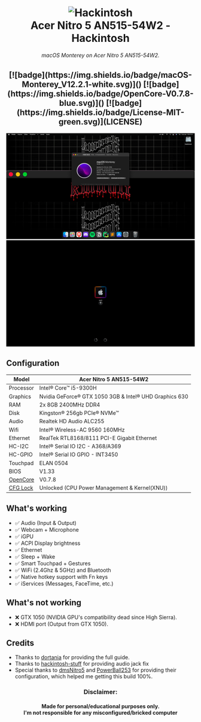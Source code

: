 <h1 align="center">
  <img src="https://images-wixmp-ed30a86b8c4ca887773594c2.wixmp.com/f/cfaac04b-38ee-4f3b-9b98-fe2d477531d4/d7en4bm-07209abb-bfea-4bfe-bae3-d3062f420d6e.png?token=eyJ0eXAiOiJKV1QiLCJhbGciOiJIUzI1NiJ9.eyJzdWIiOiJ1cm46YXBwOjdlMGQxODg5ODIyNjQzNzNhNWYwZDQxNWVhMGQyNmUwIiwiaXNzIjoidXJuOmFwcDo3ZTBkMTg4OTgyMjY0MzczYTVmMGQ0MTVlYTBkMjZlMCIsIm9iaiI6W1t7InBhdGgiOiJcL2ZcL2NmYWFjMDRiLTM4ZWUtNGYzYi05Yjk4LWZlMmQ0Nzc1MzFkNFwvZDdlbjRibS0wNzIwOWFiYi1iZmVhLTRiZmUtYmFlMy1kMzA2MmY0MjBkNmUucG5nIn1dXSwiYXVkIjpbInVybjpzZXJ2aWNlOmZpbGUuZG93bmxvYWQiXX0.wgDcllJ960joJZUdCjsUaI-7jVJ1bK9v7zR6Q3p0qYw" alt="Hackintosh" width="200px">
  <br>
  Acer Nitro 5 AN515-54W2 - Hackintosh
</h1>
<h6 align="center">macOS Monterey on Acer Nitro 5 AN515-54W2.</h6>

<h2 align="center">[![badge](https://img.shields.io/badge/macOS-Monterey_V12.2.1-white.svg)]() 
[![badge](https://img.shields.io/badge/OpenCore-V0.7.8-blue.svg)]()
[![badge](https://img.shields.io/badge/License-MIT-green.svg)](LICENSE)
</h2>

<img src="img/Specs.png" alt="macOS Monterey">
<img src="img/Boot.png" alt="OpenCore Boot">

## Configuration

| Model                                                                           | Acer Nitro 5 AN515-54W2                                |
|---------------------------------------------------------------------------------|--------------------------------------------------------|
| Processor                                                                       | Intel® Core™ i5-9300H                                  |
| Graphics                                                                        | Nvidia GeForce® GTX 1050 3GB & Intel® UHD Graphics 630 |
| RAM                                                                             | 2x 8GB 2400MHz DDR4                                    |
| Disk                                                                            | Kingston® 256gb PCIe® NVMe™                            |
| Audio                                                                           | Realtek HD Audio ALC255                                |
| Wifi                                                                            | Intel® Wireless-AC 9560 160MHz                         |
| Ethernet                                                                        | RealTek RTL8168/8111 PCI-E Gigabit Ethernet            |
| HC-I2C                                                                          | Intel® Serial IO I2C - A368/A369                       |
| HC-GPIO                                                                         | Intel® Serial IO GPIO - INT3450                        |
| Touchpad                                                                        | ELAN 0504                                              |
| BIOS                                                                            | V1.33                                                  |
| [OpenCore](https://github.com/acidanthera/OpenCorePkg)                          | V0.7.8                                                 |
| [CFG Lock](https://www.reddit.com/r/hackintosh/comments/hz2rtm/cfg_lockunlocking_alternative_method) | Unlocked (CPU Power Management & Kernel(XNU))          |

## What's working

- ✅ Audio (Input & Output)
- ✅ Webcam + Microphone
- ✅ iGPU
- ✅ ACPI Display brightness
- ✅ Ethernet
- ✅ Sleep + Wake
- ✅ Smart Touchpad + Gestures
- ✅ WiFi (2.4Ghz & 5GHz) and Bluetooth
- ✅ Native hotkey support with Fn keys
- ✅ iServices (Messages, FaceTime, etc.)

## What's not working

- ❌ GTX 1050 (NVIDIA GPU's compatibility dead since High Sierra).
- ❌ HDMI port (Output from GTX 1050).


## Credits

- Thanks to [dortania](https://dortania.github.io/OpenCore-Install-Guide) for providing the full guide.
- Thanks to [hackintosh-stuff](https://github.com/hackintosh-stuff/ComboJack) for providing audio jack fix
- Special thanks to [dmsNitro5](https://github.com/dmsNitro5/EFI-Acer-Nitro-5-AN515-54-574Q) and [PowerBall253](https://github.com/PowerBall253/AN515-54-Hackintosh) for providing their configuration, which helped me getting this build 100%.


<h3 align="center">
Disclaimer:
</h3>
<h4 align="center">
Made for personal/educational purposes only.
<br>
I'm not responsible for any misconfigured/bricked computer
</h4>